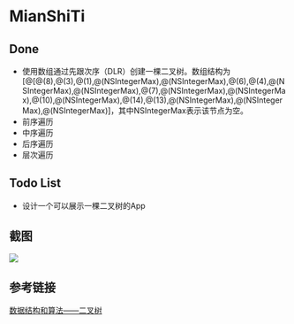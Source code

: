 # MianShiTi

## Done
* 使用数组通过先跟次序（DLR）创建一棵二叉树。数组结构为[@[@(8),@(3),@(1),@(NSIntegerMax),@(NSIntegerMax),@(6),@(4),@(NSIntegerMax),@(NSIntegerMax),@(7),@(NSIntegerMax),@(NSIntegerMax),@(10),@(NSIntegerMax),@(14),@(13),@(NSIntegerMax),@(NSIntegerMax),@(NSIntegerMax)]，其中NSIntegerMax表示该节点为空。
* 前序遍历
* 中序遍历
* 后序遍历
* 层次遍历

## Todo List
* 设计一个可以展示一棵二叉树的App

## 截图
![](https://github.com/yupliang/MianShiTi/blob/master/截图/二叉树遍历.png?raw=true)

## 参考链接
[数据结构和算法——二叉树](https://blog.csdn.net/google19890102/article/details/53926704)
